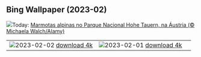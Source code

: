## Bing Wallpaper (2023-02)
![](https://www.bing.com/th?id=OHR.GroundhogThree_PT-BR2483973405_UHD.jpg&w=1000)Today: [Marmotas alpinas no Parque Nacional Hohe Tauern, na Áustria (© Michaela Walch/Alamy)](https://www.bing.com/th?id=OHR.GroundhogThree_PT-BR2483973405_UHD.jpg)

|      |      |      |
| :----: | :----: | :----: |
|![](https://www.bing.com/th?id=OHR.SunriseCastle_PT-BR7193837721_UHD.jpg&pid=hp&w=384&h=216&rs=1&c=4)2023-02-02 [download 4k](https://www.bing.com/th?id=OHR.SunriseCastle_PT-BR7193837721_UHD.jpg)|![](https://www.bing.com/th?id=OHR.ZebraTrio_PT-BR4226850473_UHD.jpg&pid=hp&w=384&h=216&rs=1&c=4)2023-02-01 [download 4k](https://www.bing.com/th?id=OHR.ZebraTrio_PT-BR4226850473_UHD.jpg)|